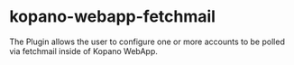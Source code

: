 # kopano-webapp-fetchmail
The Plugin allows the user to configure one or more accounts to be polled via fetchmail inside of Kopano WebApp.
